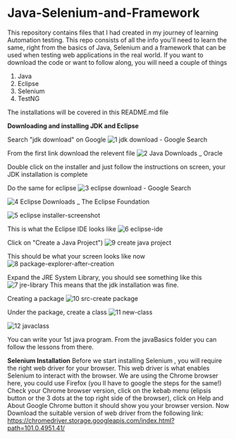 # Java-Selenium-and-Framework

This repository contains files that I had created in my journey of learning Automation testing. This repo consists of all the info you'll need to learn the same, right from the basics of Java, Selenium and a framework that can be used when testing web applications in the real world.
If you want to download the code or want to follow along, you will need a couple of things
1. Java
2. Eclipse
3. Selenium
4. TestNG

The installations will be covered in this README.md file

**Downloading and installing JDK and Eclipse**

Search "jdk download" on Google
![1 jdk download - Google Search](https://user-images.githubusercontent.com/107812846/179020989-6044f7d2-5825-416c-9859-4d6193638208.png)

From the first link download the relevent file
![2 Java Downloads _ Oracle](https://user-images.githubusercontent.com/107812846/179021374-341dde66-01d3-45f0-963c-09cdcfd05f8a.png)

Double click on the installer and just follow the instructions on screen, your JDK installation is complete


Do the same for eclipse
![3 eclipse download - Google Search](https://user-images.githubusercontent.com/107812846/179021450-36877703-149a-431e-8995-d1ae112933ec.png)

![4 Eclipse Downloads _ The Eclipse Foundation](https://user-images.githubusercontent.com/107812846/179021458-78d20600-21f1-4a8b-abb6-3e512673ebc0.png)

![5 eclipse installer-screenshot](https://user-images.githubusercontent.com/107812846/179021718-18eb5c59-aeee-4210-98e5-84e9b7144e31.png)

This is what the Eclipse IDE looks like
![6 eclipse-ide](https://user-images.githubusercontent.com/107812846/179022151-c9f07728-a57c-4636-a805-05386c0acaca.png)

Click on "Create a Java Project") 
![9 create java project](https://user-images.githubusercontent.com/107812846/179022188-76926eb8-5926-483d-a3d6-a7ce7de96bb3.png)

This should be what your screen looks like now
![8 package-explorer-after-creation](https://user-images.githubusercontent.com/107812846/179023236-335a0fc9-2ec4-4c58-8bd3-6d93568a6438.png)


Expand the JRE System Library, you should see something like this
![7 jre-library](https://user-images.githubusercontent.com/107812846/179022992-f91d094a-90b6-4a0e-876d-adbc82aaa738.png)
This means that the jdk installation was fine.

Creating a package
![10 src-create package](https://user-images.githubusercontent.com/107812846/179023315-76fb2cc5-11f0-494b-b75d-9efcd0ce216e.png)

Under the package, create a class
![11 new-class](https://user-images.githubusercontent.com/107812846/179023552-958c0ec4-013c-4a4e-8a11-a6493ef511c5.png)

![12 javaclass](https://user-images.githubusercontent.com/107812846/179023588-10f80ef5-1f6e-409b-a816-b7be82f382d7.png)

You can write your 1st java program. From the javaBasics folder you can follow the lessons from there.


**Selenium Installation**
Before we start installing Selenium , you will require the right web driver for your browser. This web driver is what enables Selenium to interact with the browser. We are using the Chrome browser here, you could use Firefox (you ll have to google the steps for the same!)
Check your Chrome browser version, click on the kebab menu (elipsis button or the 3 dots at the top right side of the browser), click on Help and About Google Chrome button it should show you your browser version.
Now Download the suitable version of web driver from the following link:
https://chromedriver.storage.googleapis.com/index.html?path=101.0.4951.41/





